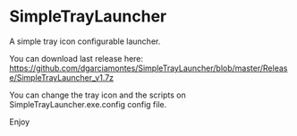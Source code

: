 # SimpleTrayLauncher
A simple tray icon configurable launcher.

You can download last release here:
https://github.com/dgarciamontes/SimpleTrayLauncher/blob/master/Release/SimpleTrayLauncher_v1.7z

You can change the tray icon and the scripts on SimpleTrayLauncher.exe.config config file.

Enjoy
